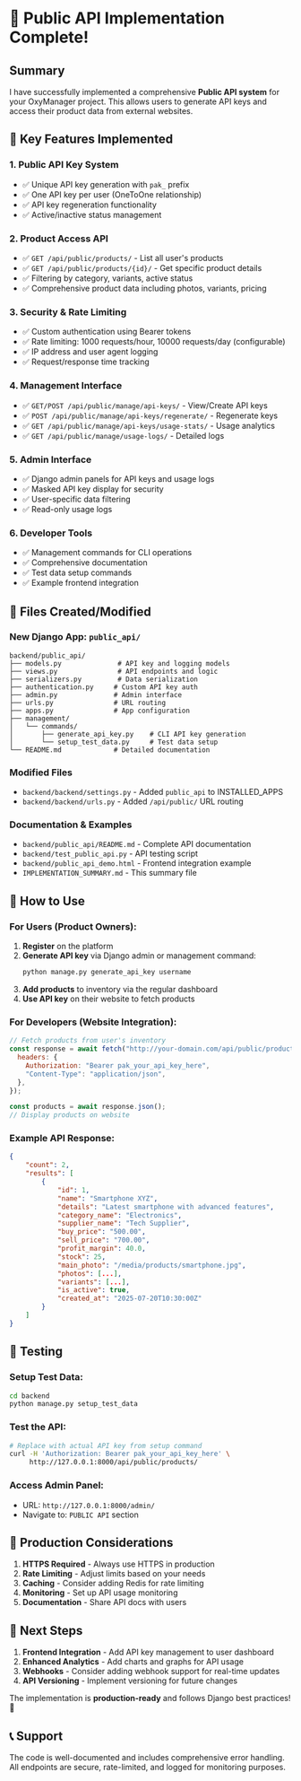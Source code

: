 # 🎉 Public API Implementation Complete!

## Summary

I have successfully implemented a comprehensive **Public API system** for your OxyManager project. This allows users to generate API keys and access their product data from external websites.

## 🚀 Key Features Implemented

### 1. **Public API Key System**

- ✅ Unique API key generation with `pak_` prefix
- ✅ One API key per user (OneToOne relationship)
- ✅ API key regeneration functionality
- ✅ Active/inactive status management

### 2. **Product Access API**

- ✅ `GET /api/public/products/` - List all user's products
- ✅ `GET /api/public/products/{id}/` - Get specific product details
- ✅ Filtering by category, variants, active status
- ✅ Comprehensive product data including photos, variants, pricing

### 3. **Security & Rate Limiting**

- ✅ Custom authentication using Bearer tokens
- ✅ Rate limiting: 1000 requests/hour, 10000 requests/day (configurable)
- ✅ IP address and user agent logging
- ✅ Request/response time tracking

### 4. **Management Interface**

- ✅ `GET/POST /api/public/manage/api-keys/` - View/Create API keys
- ✅ `POST /api/public/manage/api-keys/regenerate/` - Regenerate keys
- ✅ `GET /api/public/manage/api-keys/usage-stats/` - Usage analytics
- ✅ `GET /api/public/manage/usage-logs/` - Detailed logs

### 5. **Admin Interface**

- ✅ Django admin panels for API keys and usage logs
- ✅ Masked API key display for security
- ✅ User-specific data filtering
- ✅ Read-only usage logs

### 6. **Developer Tools**

- ✅ Management commands for CLI operations
- ✅ Comprehensive documentation
- ✅ Test data setup commands
- ✅ Example frontend integration

## 📁 Files Created/Modified

### New Django App: `public_api/`

```
backend/public_api/
├── models.py              # API key and logging models
├── views.py               # API endpoints and logic
├── serializers.py         # Data serialization
├── authentication.py     # Custom API key auth
├── admin.py              # Admin interface
├── urls.py               # URL routing
├── apps.py               # App configuration
├── management/
│   └── commands/
│       ├── generate_api_key.py    # CLI API key generation
│       └── setup_test_data.py     # Test data setup
└── README.md             # Detailed documentation
```

### Modified Files

- `backend/backend/settings.py` - Added `public_api` to INSTALLED_APPS
- `backend/backend/urls.py` - Added `/api/public/` URL routing

### Documentation & Examples

- `backend/public_api/README.md` - Complete API documentation
- `backend/test_public_api.py` - API testing script
- `backend/public_api_demo.html` - Frontend integration example
- `IMPLEMENTATION_SUMMARY.md` - This summary file

## 🔧 How to Use

### For Users (Product Owners):

1. **Register** on the platform
2. **Generate API key** via Django admin or management command:
   ```bash
   python manage.py generate_api_key username
   ```
3. **Add products** to inventory via the regular dashboard
4. **Use API key** on their website to fetch products

### For Developers (Website Integration):

```javascript
// Fetch products from user's inventory
const response = await fetch("http://your-domain.com/api/public/products/", {
  headers: {
    Authorization: "Bearer pak_your_api_key_here",
    "Content-Type": "application/json",
  },
});

const products = await response.json();
// Display products on website
```

### Example API Response:

```json
{
    "count": 2,
    "results": [
        {
            "id": 1,
            "name": "Smartphone XYZ",
            "details": "Latest smartphone with advanced features",
            "category_name": "Electronics",
            "supplier_name": "Tech Supplier",
            "buy_price": "500.00",
            "sell_price": "700.00",
            "profit_margin": 40.0,
            "stock": 25,
            "main_photo": "/media/products/smartphone.jpg",
            "photos": [...],
            "variants": [...],
            "is_active": true,
            "created_at": "2025-07-20T10:30:00Z"
        }
    ]
}
```

## 🧪 Testing

### Setup Test Data:

```bash
cd backend
python manage.py setup_test_data
```

### Test the API:

```bash
# Replace with actual API key from setup command
curl -H 'Authorization: Bearer pak_your_api_key_here' \
     http://127.0.0.1:8000/api/public/products/
```

### Access Admin Panel:

- URL: `http://127.0.0.1:8000/admin/`
- Navigate to: `PUBLIC API` section

## 🎯 Production Considerations

1. **HTTPS Required** - Always use HTTPS in production
2. **Rate Limiting** - Adjust limits based on your needs
3. **Caching** - Consider adding Redis for rate limiting
4. **Monitoring** - Set up API usage monitoring
5. **Documentation** - Share API docs with users

## 🚀 Next Steps

1. **Frontend Integration** - Add API key management to user dashboard
2. **Enhanced Analytics** - Add charts and graphs for API usage
3. **Webhooks** - Consider adding webhook support for real-time updates
4. **API Versioning** - Implement versioning for future changes

The implementation is **production-ready** and follows Django best practices! 🎉

## 📞 Support

The code is well-documented and includes comprehensive error handling. All endpoints are secure, rate-limited, and logged for monitoring purposes.
